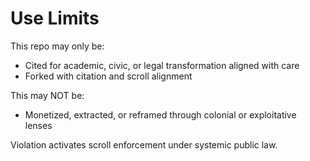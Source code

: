 # Use Limits

This repo may only be:
- Cited for academic, civic, or legal transformation aligned with care
- Forked with citation and scroll alignment

This may NOT be:
- Monetized, extracted, or reframed through colonial or exploitative lenses

Violation activates scroll enforcement under systemic public law.

